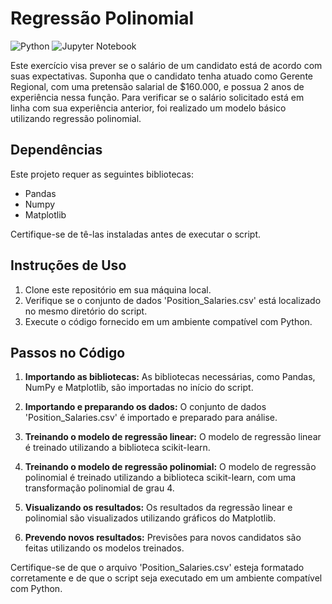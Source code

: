 # Regressão Polinomial

![Python](https://img.shields.io/badge/-Python-blue)
![Jupyter Notebook](https://img.shields.io/badge/-Jupyter%20Notebook-orange)


Este exercício visa prever se o salário de um candidato está de acordo com suas expectativas. Suponha que o candidato tenha atuado como Gerente Regional, com uma pretensão salarial de $160.000, e possua 2 anos de experiência nessa função. Para verificar se o salário solicitado está em linha com sua experiência anterior, foi realizado um modelo básico utilizando regressão polinomial.

## Dependências

Este projeto requer as seguintes bibliotecas:

- Pandas
- Numpy
- Matplotlib

Certifique-se de tê-las instaladas antes de executar o script.

## Instruções de Uso

1. Clone este repositório em sua máquina local.
2. Verifique se o conjunto de dados 'Position_Salaries.csv' está localizado no mesmo diretório do script.
3. Execute o código fornecido em um ambiente compatível com Python.

## Passos no Código

1. **Importando as bibliotecas:** As bibliotecas necessárias, como Pandas, NumPy e Matplotlib, são importadas no início do script.

2. **Importando e preparando os dados:** O conjunto de dados 'Position_Salaries.csv' é importado e preparado para análise.

3. **Treinando o modelo de regressão linear:** O modelo de regressão linear é treinado utilizando a biblioteca scikit-learn.

4. **Treinando o modelo de regressão polinomial:** O modelo de regressão polinomial é treinado utilizando a biblioteca scikit-learn, com uma transformação polinomial de grau 4.

5. **Visualizando os resultados:** Os resultados da regressão linear e polinomial são visualizados utilizando gráficos do Matplotlib.

6. **Prevendo novos resultados:** Previsões para novos candidatos são feitas utilizando os modelos treinados.

Certifique-se de que o arquivo 'Position_Salaries.csv' esteja formatado corretamente e de que o script seja executado em um ambiente compatível com Python.
